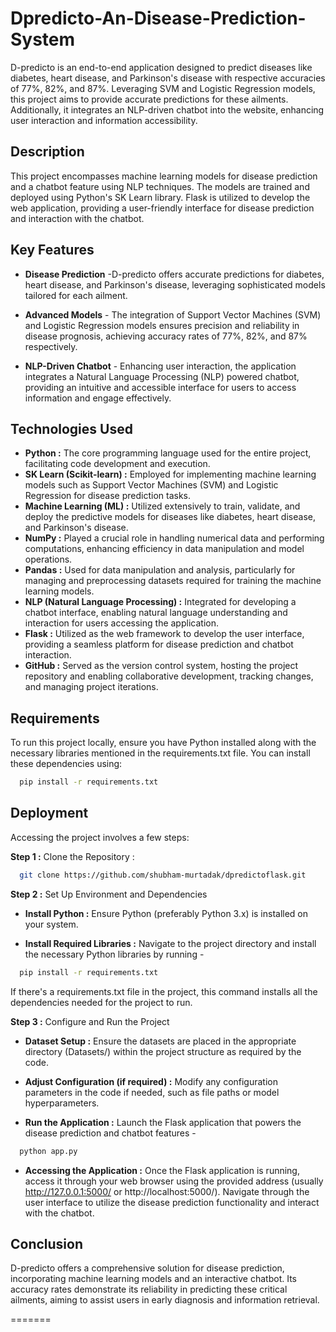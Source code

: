 # Dpredicto-An-Disease-Prediction-System

D-predicto is an end-to-end application designed to predict diseases like diabetes, heart disease, and Parkinson's disease with respective accuracies of 77%, 82%, and 87%. Leveraging SVM and Logistic Regression models, this project aims to provide accurate predictions for these ailments. Additionally, it integrates an NLP-driven chatbot into the website, enhancing user interaction and information accessibility.


## Description 


This project encompasses machine learning models for disease prediction and a chatbot feature using NLP techniques. The models are trained and deployed using Python's SK Learn library. Flask is utilized to develop the web application, providing a user-friendly interface for disease prediction and interaction with the chatbot.
## Key Features 


* **Disease Prediction** -D-predicto offers accurate predictions for diabetes, heart disease, and Parkinson's disease, leveraging sophisticated models tailored for each ailment.

* **Advanced Models** - The integration of Support Vector Machines (SVM) and Logistic Regression models ensures precision and reliability in disease prognosis, achieving accuracy rates of 77%, 82%, and 87% respectively.

* **NLP-Driven Chatbot** - Enhancing user interaction, the application integrates a Natural Language Processing (NLP) powered chatbot, providing an intuitive and accessible interface for users to access information and engage effectively.

## Technologies Used 

* **Python :** The core programming language used for the entire project, facilitating code development and execution.
* **SK Learn (Scikit-learn) :** Employed for implementing machine learning models such as Support Vector Machines (SVM) and Logistic Regression for disease prediction tasks.
* **Machine Learning (ML) :** Utilized extensively to train, validate, and deploy the predictive models for diseases like diabetes, heart disease, and Parkinson's disease.
* **NumPy :** Played a crucial role in handling numerical data and performing computations, enhancing efficiency in data manipulation and model operations.
* **Pandas :** Used for data manipulation and analysis, particularly for managing and preprocessing datasets required for training the machine learning models.
* **NLP (Natural Language Processing) :** Integrated for developing a chatbot interface, enabling natural language understanding and interaction for users accessing the application.
* **Flask :** Utilized as the web framework to develop the user interface, providing a seamless platform for disease prediction and chatbot interaction.
* **GitHub :** Served as the version control system, hosting the project repository and enabling collaborative development, tracking changes, and managing project iterations.





## Requirements

To run this project locally, ensure you have Python installed along with the necessary libraries mentioned in the requirements.txt file. You can install these dependencies using:

```bash
  pip install -r requirements.txt

```
## Deployment

Accessing the project involves a few steps:

**Step 1 :** Clone the Repository : 

```bash
  git clone https://github.com/shubham-murtadak/dpredictoflask.git
```

**Step 2 :** Set Up Environment and Dependencies
* **Install Python :**  Ensure Python (preferably Python 3.x) is installed on your system.

* **Install Required Libraries :** Navigate to the project directory and install the necessary Python libraries by running -

```bash
  pip install -r requirements.txt

```
If there's a requirements.txt file in the project, this command installs all the dependencies needed for the project to run.

**Step 3 :** Configure and Run the Project

* **Dataset Setup :** Ensure the datasets are placed in the appropriate directory (Datasets/) within the project structure as required by the code.

* **Adjust Configuration (if required) :** Modify any configuration parameters in the code if needed, such as file paths or model hyperparameters.

* **Run the Application :** Launch the Flask application that powers the disease prediction and chatbot features - 

```bash
  python app.py

```

* **Accessing the Application :** Once the Flask application is running, access it through your web browser using the provided address (usually http://127.0.0.1:5000/ or http://localhost:5000/). Navigate through the user interface to utilize the disease prediction functionality and interact with the chatbot.

## Conclusion

D-predicto offers a comprehensive solution for disease prediction, incorporating machine learning models and an interactive chatbot. Its accuracy rates demonstrate its reliability in predicting these critical ailments, aiming to assist users in early diagnosis and information retrieval.

=======

